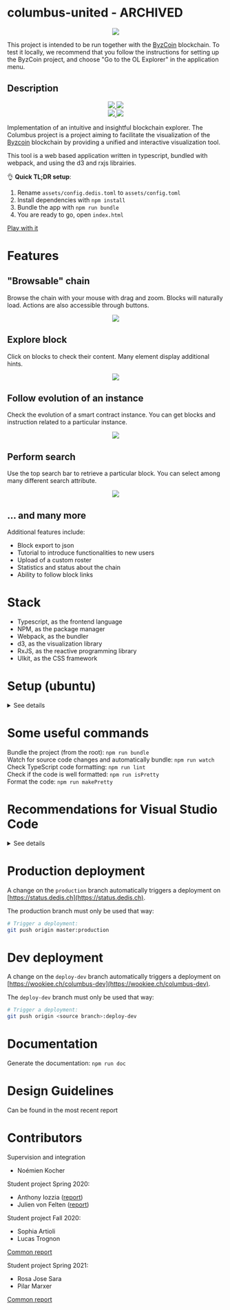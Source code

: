 # columbus-united - ARCHIVED

<div align="center">
    <img src="assets/logo-color-small.png">
</div>

This project is intended to be run together with the [ByzCoin](https://github.com/c4dt/byzcoin) blockchain.
To test it locally, we recommend that you follow the instructions for setting up the ByzCoin project,
and choose "Go to the OL Explorer" in the application menu.

## Description

<div align="center">
  <a href="https://github.com/c4dt/columbus-united/actions?query=workflow%3A%22Wookiee+deployment%22">
    <img src="https://github.com/c4dt/columbus-united/workflows/Wookiee%20deployment/badge.svg?branch=production">
  </a>
  <a href="https://github.com/c4dt/columbus-united/actions?query=workflow%3A%22Wookiee+DEV+deployment%22">
    <img src="https://github.com/c4dt/columbus-united/workflows/Wookiee%20DEV%20deployment/badge.svg">
  </a>
  <br/>
  <a href="https://github.com/c4dt/columbus-united/actions?query=workflow%3APrettier">
    <img src="https://github.com/c4dt/columbus-united/workflows/Prettier/badge.svg">
  </a>
  <a href="https://github.com/c4dt/columbus-united/actions?query=workflow%3A%22Quality+checking">
    <img src="https://github.com/c4dt/columbus-united/workflows/Quality%20checking/badge.svg">
  </a>
</div>

Implementation of an intuitive and insightful blockchain explorer. The Columbus
project is a project aiming to facilitate the visualization of the
[Byzcoin](https://github.com/dedis/cothority/tree/master/byzcoin) blockchain by
providing a unified and interactive visualization tool.

This tool is a web based application written in typescript, bundled with
webpack, and using the d3 and rxjs librairies.

👌 **Quick TL;DR setup**:

1) Rename `assets/config.dedis.toml` to `assets/config.toml`
2) Install dependencies with `npm install`
3) Bundle the app with `npm run bundle`
4) You are ready to go, open `index.html`

[Play with it](https://wookiee.ch/columbus/)

# Features

## "Browsable" chain

Browse the chain with your mouse with drag and zoom. Blocks will naturally load.
Actions are also accessible through buttons.

<div align="center">
    <img src="docs/assets/feature1.gif">
</div>

## Explore block

Click on blocks to check their content. Many element display additional hints.

<div align="center">
    <img src="docs/assets/feature2.gif">
</div>

## Follow evolution of an instance

Check the evolution of a smart contract instance. You can get blocks and
instruction related to a particular instance.

<div align="center">
    <img src="docs/assets/feature3.gif">
</div>

## Perform search

Use the top search bar to retrieve a particular block. You can select among many
different search attribute.

<div align="center">
    <img src="docs/assets/feature4.gif">
</div>

## ... and many more

Additional features include:

- Block export to json
- Tutorial to introduce functionalities to new users
- Upload of a custom roster
- Statistics and status about the chain
- Ability to follow block links

# Stack

- Typescript, as the frontend language
- NPM, as the package manager
- Webpack, as the bundler
- d3, as the visualization library
- RxJS, as the reactive programming library
- UIkit, as the CSS framework

# Setup (ubuntu)

<details>
  <summary>See details</summary>

Install nodejs and npm:

```bash
sudo apt-get install nodejs
sudo apt-get install npm
```

Rename `assets/config.dedis.toml` to `assets/config.toml`. By default it uses the DEDIS
roster.

Otherwise, follow instructions in the next section to run a local conode and get
a local roster configuration.

Finally, install dependencies with `npm install`.  

You are ready to use the app: bundle it with `npm run bundle` and open
`index.html`.

## If you need to run a local blockchain

If you are developing on Columbus you will need to use a local blockchain in
order to avoid over-loading a node running the production blockchain.

Download and extract the latest binaries from
https://github.com/c4dt/byzcoin/releases. Choose the folder corresponding to
your environment (only Mac and Linux is supported) and run the `byzcoin` binary
in "proxy" mode. You need to provide an existing database. You can download a
cached database reflecting the production data at
[https://demo.c4dt.org/omniledger/cached.db](https://demo.c4dt.org/omniledger/cached.db).

Then, run the node in "proxy" mode with :

```
./byzcoin proxy <MY_DATABASE.db>
```

That's it ! This will run a node listening on 127.0.0.1:7771.

You can stop it with <kbd>ctrl</kbd> + <kbd>C</kbd>.

There are additional options that you can spot with `./byzcoin proxy -h`.

You can then use the following roster in your `assets/config.toml`:

```
[[servers]]
  Url = "http://127.0.0.1:7771"
  Suite = "Ed25519"
  Public = "0000000000000000000000000000000000000000000000000000000000000000"
```

</details>

# Some useful commands

Bundle the project (from the root): `npm run bundle`  
Watch for source code changes and automatically bundle: `npm run watch`  
Check TypeScript code formatting: `npm run lint`  
Check if the code is well formatted: `npm run isPretty`  
Format the code: `npm run makePretty`  

# Recommendations for Visual Studio Code

<details>
  <summary>See details</summary>

## Settings

Add vertical lines at columns 80 and 100: `editor.rulers` -> `Edit in settings.json` -> `"editor.rulers": [80,100]`  

## Extensions

### Live Server

Purpose: Automatically refresh the html upon compile  
Install: `ritwickdey.liveserver`  
Use:

* Right click on `index.html`
* `Open with Live Server`

### Prettier - Code formatter

Purpose: Automatically format the code  
Install: `esbenp.prettier-vscode`  
Setup: setting `editor.defaultFormatter` -> select `esbenp.prettier-vscode`  
Use:

* Open Command Palette (`Ctrl+Shift+P`)
* `Format Document`

### TypeScript Hero

Purpose: Automatically organize TypeScript imports  
Install: `rbbit.typescript-hero`  
Use:

* Open Command Palette (`Ctrl+Shift+P`)
* `TS Hero: Organize imports`

### Rewrap

Purpose: Automatically reformat comments to a given line length (default is 80)  
Install: `stkb.rewrap`  
Use:

* Open Command Palette (`Ctrl+Shift+P`)
* `Rewrap Comment / Text`

### Comment Anchor
Purpose: Place anchor tags within comments for easy file & workspace navigation.
Install: `ext install ExodiusStudios.comment-anchors`
Use:

* Use \\\\ANCHOR and \\\\SECTION to delimitate code regions
* Use \\\\TODO, \\\\FIXME to mark specific areas
* Read the documentation for more features

</details>

# Production deployment

A change on the `production` branch automatically triggers a deployment on
[https://status.dedis.ch](https://status.dedis.ch).

The production branch must only be used that way:

```bash
# Trigger a deployment:
git push origin master:production
```

# Dev deployment

A change on the `deploy-dev` branch automatically triggers a deployment on
[https://wookiee.ch/columbus-dev](https://wookiee.ch/columbus-dev).

The `deploy-dev` branch must only be used that way:

```bash
# Trigger a deployment:
git push origin <source branch>:deploy-dev
```

# Documentation

Generate the documentation: `npm run doc`

# Design Guidelines
Can be found in the most recent report  

# Contributors

Supervision and integration

- Noémien Kocher

Student project Spring 2020:

- Anthony Iozzia ([report](https://www.epfl.ch/labs/dedis/wp-content/uploads/2020/06/report-2020-1-Anthony-Iozzia-Columbus-II.pdf))
- Julien von Felten ([report](https://www.epfl.ch/labs/dedis/wp-content/uploads/2020/06/report-2020-1-Julien-von-Felten-Columbus-I.pdf))

Student project Fall 2020:

- Sophia Artioli 
- Lucas Trognon

[Common report](https://www.epfl.ch/labs/dedis/wp-content/uploads/2021/01/report-2020-3-Columbus-Sophia-Artiolis-Lucas-Trognon-Columbus-III.pdf)

Student project Spring 2021:

- Rosa Jose Sara
- Pilar Marxer

[Common report](https://www.epfl.ch/labs/dedis/wp-content/uploads/2021/07/report-2021-1-Pilar-Rosa_Columbus_IV.pdf)

